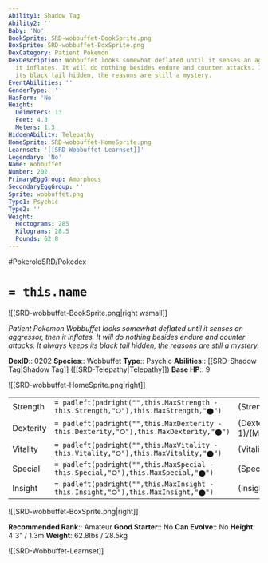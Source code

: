 ```yaml
---
Ability1: Shadow Tag
Ability2: ''
Baby: 'No'
BookSprite: SRD-wobbuffet-BookSprite.png
BoxSprite: SRD-wobbuffet-BoxSprite.png
DexCategory: Patient Pokemon
DexDescription: Wobbuffet looks somewhat deflated until it senses an aggressor, then
  it inflates. It will do nothing besides endure and counter attacks. It always keeps
  its black tail hidden, the reasons are still a mystery.
EventAbilities: ''
GenderType: ''
HasForm: 'No'
Height:
  Deimeters: 13
  Feet: 4.3
  Meters: 1.3
HiddenAbility: Telepathy
HomeSprite: SRD-wobbuffet-HomeSprite.png
Learnset: '[[SRD-Wobbuffet-Learnset]]'
Legendary: 'No'
Name: Wobbuffet
Number: 202
PrimaryEggGroup: Amorphous
SecondaryEggGroup: ''
Sprite: wobbuffet.png
Type1: Psychic
Type2: ''
Weight:
  Hectograms: 285
  Kilograms: 28.5
  Pounds: 62.8
---
```


#PokeroleSRD/Pokedex

# `= this.name`

![[SRD-wobbuffet-BookSprite.png|right wsmall]]

*Patient Pokemon*
*Wobbuffet looks somewhat deflated until it senses an aggressor, then it inflates. It will do nothing besides endure and counter attacks. It always keeps its black tail hidden, the reasons are still a mystery.*

**DexID**:: 0202
**Species**:: Wobbuffet
**Type**:: Psychic
**Abilities**:: [[SRD-Shadow Tag|Shadow Tag]] ([[SRD-Telepathy|Telepathy]])
**Base HP**:: 9

![[SRD-wobbuffet-HomeSprite.png|right]]

|           |                                                                                        |                                          |
| --------- | -------------------------------------------------------------------------------------- | ---------------------------------------- |
| Strength  | `= padleft(padright("",this.MaxStrength - this.Strength,"⭘"),this.MaxStrength,"⬤")`    | (Strength::1)/(MaxStrength::3)   |
| Dexterity | `= padleft(padright("",this.MaxDexterity - this.Dexterity,"⭘"),this.MaxDexterity,"⬤")` | (Dexterity:: 1)/(MaxDexterity::3) |
| Vitality  | `= padleft(padright("",this.MaxVitality - this.Vitality,"⭘"),this.MaxVitality,"⬤")`    | (Vitality::3)/(MaxVitality::6)   |
| Special   | `= padleft(padright("",this.MaxSpecial - this.Special,"⭘"),this.MaxSpecial,"⬤")`       | (Special::1)/(MaxSpecial::3)     |
| Insight   | `= padleft(padright("",this.MaxInsight - this.Insight,"⭘"),this.MaxInsight,"⬤")`       | (Insight::3)/(MaxInsight::6)     |

![[SRD-wobbuffet-BoxSprite.png|right]]

**Recommended Rank**:: Amateur
**Good Starter**:: No
**Can Evolve**:: No
**Height**: 4'3" / 1.3m
**Weight**: 62.8lbs / 28.5kg

![[SRD-Wobbuffet-Learnset]]